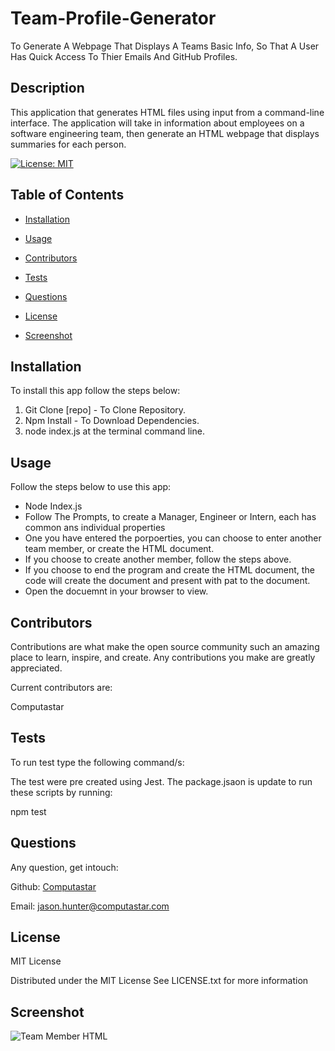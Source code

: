 # Team-Profile-Generator
To Generate A Webpage That Displays A Teams Basic Info, So That A User Has Quick Access To Thier Emails And GitHub Profiles.

  ## Description
  This application that generates HTML files using input from a command-line interface. The application will take in information about employees on a software  engineering team, then generate an HTML webpage that displays summaries for each person. 


  [![License: MIT](https://img.shields.io/badge/License-MIT-yellow.svg)](https://opensource.org/licenses/MIT)


## Table of Contents 

* [Installation](#installation) 

* [Usage](#usage) 

* [Contributors](#contributors) 

* [Tests](#tests) 

* [Questions](#questions) 

* [License](#license)

* [Screenshot](#screenhot)
 


## Installation 

To install this app follow the steps below: 

  1. Git Clone [repo] - To Clone Repository.
  2. Npm Install - To Download Dependencies.
  3. node index.js at the terminal command line.


## Usage 

Follow the steps below to use this app: 

  * Node Index.js 
  * Follow The Prompts, to create a Manager, Engineer or Intern, each has common ans individual properties 
  * One you have entered the porpoerties, you can choose to enter another team member, or create the HTML document. 
  * If you choose to create another member, follow the  steps above.
  * If you choose to end the program and create the HTML document, the code will create the document and present with pat to the document.
  * Open the docuemnt in your browser to view.


## Contributors 

Contributions are what make the open source community such an amazing place to learn, inspire, and create. Any contributions you make are greatly appreciated. 

Current contributors are: 

  Computastar


## Tests

To run test type the following command/s: 

  The test were pre created using Jest. The package.jsaon is update to run these scripts by running:
  
  npm test


## Questions

Any question, get intouch: 

  Github: [Computastar](https://github.com/Computastar)

  Email: jason.hunter@computastar.com

  
## License

  MIT License

  Distributed under the MIT License See LICENSE.txt for more information
  
## Screenshot

  ![Team Member HTML]([./assets/MyTeam_.jpeg)

  
